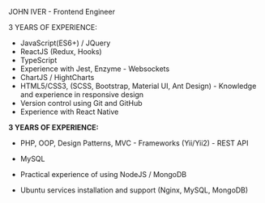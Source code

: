 JOHN IVER - Frontend Engineer


3 YEARS OF EXPERIENCE:
  - JavaScript(ES6+) / JQuery
  - ReactJS (Redux, Hooks)
  - TypeScript
  - Experience with Jest, Enzyme - Websockets
  - ChartJS / HightCharts
  - HTML5/CSS3, (SCSS, Bootstrap, Material UI, Ant Design) - Knowledge and experience in responsive design
  - Version control using Git and GitHub
  - Experience with React Native


<strong>3 YEARS OF EXPERIENCE:</strong>
  - PHP, OOP, Design Patterns, MVC - Frameworks (Yii/Yii2) - REST API
  - MySQL


- Practical experience of using NodeJS / MongoDB
- Ubuntu services installation and support (Nginx, MySQL, MongoDB)
